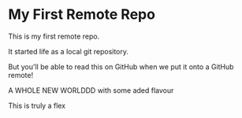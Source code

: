 # My First Remote Repo

This is my first remote repo.

It started life as a local git repository.

But you'll be able to read this on GitHub when we put it onto a GitHub remote!

A WHOLE NEW WORLDDD with some aded flavour

This is truly a flex
